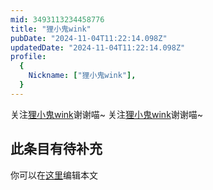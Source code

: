 ```yaml
---
mid: 3493113234458776
title: "狸小鬼wink"
pubDate: "2024-11-04T11:22:14.098Z"
updatedDate: "2024-11-04T11:22:14.098Z"
profile:
  {
    Nickname: ["狸小鬼wink"],
  }
---
```


关注[狸小鬼wink](https://space.bilibili.com/3493113234458776)谢谢喵~ 关注[狸小鬼wink](https://space.bilibili.com/3493113234458776)谢谢喵~

## 此条目有待补充
你可以在[这里](https://github.com/Yuhanawa/VTuber.ICU/edit/master/src/content/v/狸小鬼wink/index.md)编辑本文
